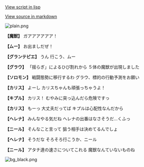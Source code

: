 [View script in lisp](../scripts/202282011.txt)

[View source in markdown](202282011.md)

![plain.png](../images/backgrounds/plain.png)

**【魔獣】**
ガアアアアアア！

**【ムー】**
お出ましだぜ！

**【グランテピエ】**
うん
行こう、ムー

**【グラウ】**
「揺らぎ」によるひび割れから
５体の魔獣が出現しました

**【ソロモン】**
戦闘態勢に移行するわ
グラウ、標的の行動予測をお願い

**【カリス】**
よーし
カリスちゃんも頑張っちゃうよ！

**【キプル】**
カリス！
むやみに突っ込んだら危険ですっ

**【カリス】**
もーっ
大丈夫だってば
キプルは心配性なんだから

**【ヘレナ】**
みんなやる気だね
ヘレナの出番はなさそうだ…くふっ

**【ニール】**
そんなこと言って
狙う相手は決めてるんでしょ

**【ヘレナ】**
そうだな
そろそろ行こうか、ニール

**【ニール】**
アタチ達の速さについてこれる
魔獣なんていないものね

![bg_black.png](../images/backgrounds/bg_black.png)
